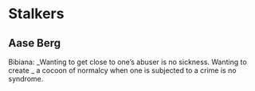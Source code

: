 # Stalkers
## Aase Berg
Bibiana:
 _Wanting to get close to one’s abuser is no sickness. Wanting to create
_
a cocoon of normalcy when one is subjected to a crime is no syndrome.